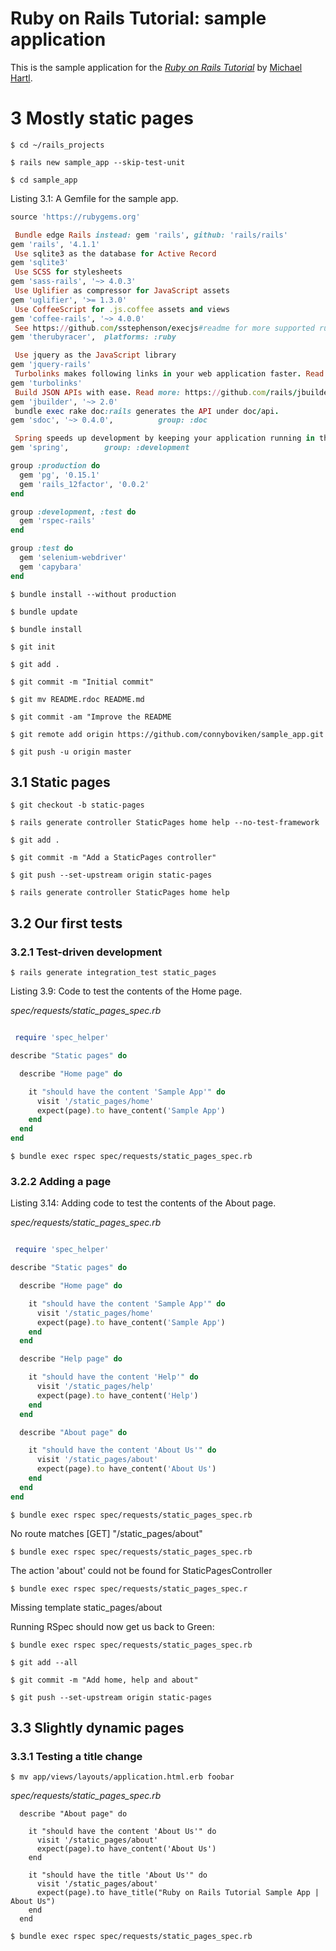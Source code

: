 # Ruby on Rails Tutorial: sample application

This is the sample application for
the [*Ruby on Rails Tutorial*](http://railstutorial.org/)
by [Michael Hartl](http://michaelhartl.com/).


# 3 Mostly static pages
`$ cd ~/rails_projects`

`$ rails new sample_app --skip-test-unit`

``$ cd sample_app``

Listing 3.1: A Gemfile for the sample app.

````ruby
source 'https://rubygems.org'

 Bundle edge Rails instead: gem 'rails', github: 'rails/rails'
gem 'rails', '4.1.1'
 Use sqlite3 as the database for Active Record
gem 'sqlite3'
 Use SCSS for stylesheets
gem 'sass-rails', '~> 4.0.3'
 Use Uglifier as compressor for JavaScript assets
gem 'uglifier', '>= 1.3.0'
 Use CoffeeScript for .js.coffee assets and views
gem 'coffee-rails', '~> 4.0.0'
 See https://github.com/sstephenson/execjs#readme for more supported runtimes
gem 'therubyracer',  platforms: :ruby

 Use jquery as the JavaScript library
gem 'jquery-rails'
 Turbolinks makes following links in your web application faster. Read more: https://github.com/rails/turbolinks
gem 'turbolinks'
 Build JSON APIs with ease. Read more: https://github.com/rails/jbuilder
gem 'jbuilder', '~> 2.0'
 bundle exec rake doc:rails generates the API under doc/api.
gem 'sdoc', '~> 0.4.0',          group: :doc

 Spring speeds up development by keeping your application running in the background. Read more: https://github.com/rails/spring
gem 'spring',        group: :development

group :production do
  gem 'pg', '0.15.1'
  gem 'rails_12factor', '0.0.2'
end

group :development, :test do
  gem 'rspec-rails'
end

group :test do
  gem 'selenium-webdriver'
  gem 'capybara'
end


````

``$ bundle install --without production``

``$ bundle update``

``$ bundle install``

``$ git init``

``$ git add .``

``$ git commit -m "Initial commit"``

``$ git mv README.rdoc README.md``

``$ git commit -am "Improve the README``

``$ git remote add origin https://github.com/connyboviken/sample_app.git``

``$ git push -u origin master``

## 3.1 Static pages
``$ git checkout -b static-pages``

``$ rails generate controller StaticPages home help --no-test-framework``

``$ git add .``

``$ git commit -m "Add a StaticPages controller"``

``$ git push --set-upstream origin static-pages``

``$ rails generate controller StaticPages home help``

## 3.2 Our first tests
### 3.2.1 Test-driven development
``$ rails generate integration_test static_pages``

Listing 3.9: Code to test the contents of the Home page.

*spec/requests/static_pages_spec.rb*

```ruby

 require 'spec_helper'

describe "Static pages" do

  describe "Home page" do

    it "should have the content 'Sample App'" do
      visit '/static_pages/home'
      expect(page).to have_content('Sample App')
    end
  end
end
```

``$ bundle exec rspec spec/requests/static_pages_spec.rb``

### 3.2.2 Adding a page

Listing 3.14: Adding code to test the contents of the About page.

*spec/requests/static_pages_spec.rb*

```ruby

 require 'spec_helper'

describe "Static pages" do

  describe "Home page" do

    it "should have the content 'Sample App'" do
      visit '/static_pages/home'
      expect(page).to have_content('Sample App')
    end
  end

  describe "Help page" do

    it "should have the content 'Help'" do
      visit '/static_pages/help'
      expect(page).to have_content('Help')
    end
  end

  describe "About page" do

    it "should have the content 'About Us'" do
      visit '/static_pages/about'
      expect(page).to have_content('About Us')
    end
  end
end

````

``$ bundle exec rspec spec/requests/static_pages_spec.rb``

No route matches [GET] "/static_pages/about"

``$ bundle exec rspec spec/requests/static_pages_spec.rb``

The action 'about' could not be found for StaticPagesController


``$ bundle exec rspec spec/requests/static_pages_spec.r``

Missing template static_pages/about

Running RSpec should now get us back to Green:

``$ bundle exec rspec spec/requests/static_pages_spec.rb``

``$ git add --all``

``$ git commit -m "Add home, help and about"``

``$ git push --set-upstream origin static-pages``

## 3.3 Slightly dynamic pages
### 3.3.1 Testing a title change
`$ mv app/views/layouts/application.html.erb foobar`

*spec/requests/static_pages_spec.rb*
````
  describe "About page" do

    it "should have the content 'About Us'" do
      visit '/static_pages/about'
      expect(page).to have_content('About Us')
    end

    it "should have the title 'About Us'" do
      visit '/static_pages/about'
      expect(page).to have_title("Ruby on Rails Tutorial Sample App | About Us")
    end
  end
````
`$ bundle exec rspec spec/requests/static_pages_spec.rb`

